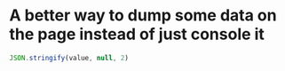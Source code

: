 # A better way to dump some data on the page instead of just console it


```js
JSON.stringify(value, null, 2)
```